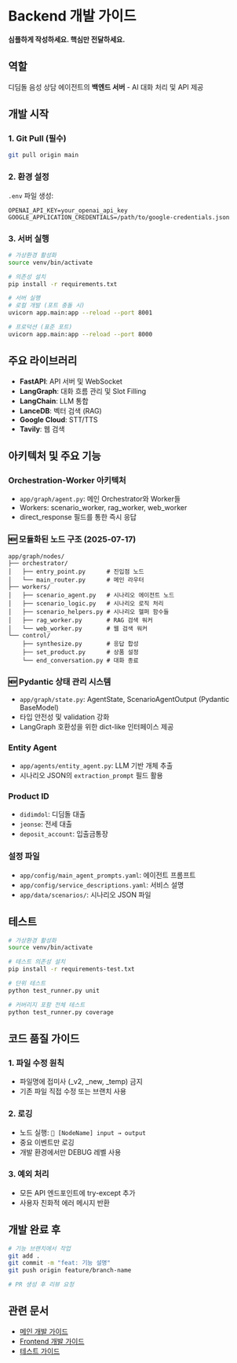 # Backend 개발 가이드

**심플하게 작성하세요. 핵심만 전달하세요.**

## 역할

디딤돌 음성 상담 에이전트의 **백엔드 서버** - AI 대화 처리 및 API 제공

## 개발 시작

### 1. Git Pull (필수)
```bash
git pull origin main
```

### 2. 환경 설정
`.env` 파일 생성:
```env
OPENAI_API_KEY=your_openai_api_key
GOOGLE_APPLICATION_CREDENTIALS=/path/to/google-credentials.json
```

### 3. 서버 실행
```bash
# 가상환경 활성화
source venv/bin/activate

# 의존성 설치
pip install -r requirements.txt

# 서버 실행
# 로컬 개발 (포트 충돌 시)
uvicorn app.main:app --reload --port 8001

# 프로덕션 (표준 포트)
uvicorn app.main:app --reload --port 8000
```

## 주요 라이브러리

- **FastAPI**: API 서버 및 WebSocket
- **LangGraph**: 대화 흐름 관리 및 Slot Filling
- **LangChain**: LLM 통합
- **LanceDB**: 벡터 검색 (RAG)
- **Google Cloud**: STT/TTS
- **Tavily**: 웹 검색

## 아키텍처 및 주요 기능

### Orchestration-Worker 아키텍처
- `app/graph/agent.py`: 메인 Orchestrator와 Worker들
- Workers: scenario_worker, rag_worker, web_worker
- direct_response 필드를 통한 즉시 응답

### 🆕 모듈화된 노드 구조 (2025-07-17)
```
app/graph/nodes/
├── orchestrator/
│   ├── entry_point.py      # 진입점 노드
│   └── main_router.py      # 메인 라우터
├── workers/
│   ├── scenario_agent.py   # 시나리오 에이전트 노드
│   ├── scenario_logic.py   # 시나리오 로직 처리
│   ├── scenario_helpers.py # 시나리오 헬퍼 함수들
│   ├── rag_worker.py       # RAG 검색 워커
│   └── web_worker.py       # 웹 검색 워커
└── control/
    ├── synthesize.py       # 응답 합성
    ├── set_product.py      # 상품 설정
    └── end_conversation.py # 대화 종료
```

### 🆕 Pydantic 상태 관리 시스템
- `app/graph/state.py`: AgentState, ScenarioAgentOutput (Pydantic BaseModel)
- 타입 안전성 및 validation 강화
- LangGraph 호환성을 위한 dict-like 인터페이스 제공

### Entity Agent
- `app/agents/entity_agent.py`: LLM 기반 개체 추출
- 시나리오 JSON의 `extraction_prompt` 필드 활용

### Product ID
- `didimdol`: 디딤돌 대출
- `jeonse`: 전세 대출
- `deposit_account`: 입출금통장

### 설정 파일
- `app/config/main_agent_prompts.yaml`: 에이전트 프롬프트
- `app/config/service_descriptions.yaml`: 서비스 설명
- `app/data/scenarios/`: 시나리오 JSON 파일

## 테스트

```bash
# 가상환경 활성화
source venv/bin/activate

# 테스트 의존성 설치
pip install -r requirements-test.txt

# 단위 테스트
python test_runner.py unit

# 커버리지 포함 전체 테스트
python test_runner.py coverage
```

## 코드 품질 가이드

### 1. 파일 수정 원칙
- 파일명에 접미사 (_v2, _new, _temp) 금지
- 기존 파일 직접 수정 또는 브랜치 사용

### 2. 로깅
- 노드 실행: `🔄 [NodeName] input → output`
- 중요 이벤트만 로깅
- 개발 환경에서만 DEBUG 레벨 사용

### 3. 예외 처리
- 모든 API 엔드포인트에 try-except 추가
- 사용자 친화적 에러 메시지 반환

## 개발 완료 후

```bash
# 기능 브랜치에서 작업
git add .
git commit -m "feat: 기능 설명"
git push origin feature/branch-name

# PR 생성 후 리뷰 요청
```

## 관련 문서

- [메인 개발 가이드](../CLAUDE.md)
- [Frontend 개발 가이드](../frontend/CLAUDE.md)
- [테스트 가이드](../README_TESTING.md)